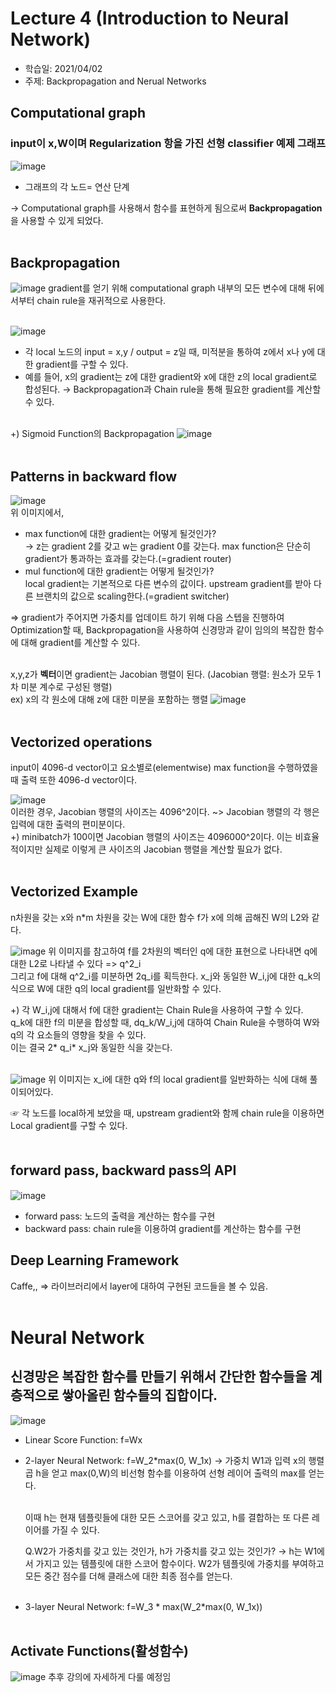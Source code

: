 # Lecture 4 (Introduction to Neural Network)
- 학습일: 2021/04/02
- 주제: Backpropagation and Nerual Networks

## Computational graph
### input이 x,W이며 Regularization 항을 가진 선형 classifier 예제 그래프
![image](https://user-images.githubusercontent.com/45097022/113536015-fd1acd00-960f-11eb-9777-330cb75561e5.png)

- 그래프의 각 노드= 연산 단계

→ Computational graph를 사용해서 함수를 표현하게 됨으로써 **Backpropagation**을 사용할 수 있게 되었다.<br/><br/>

## **Backpropagation**
![image](https://user-images.githubusercontent.com/45097022/113545873-f008d880-9625-11eb-8d90-6830886d83a3.png)
gradient를 얻기 위해 computational graph 내부의 모든 변수에 대해 뒤에서부터 chain rule을 재귀적으로 사용한다.<br/><br/>

![image](https://user-images.githubusercontent.com/45097022/113547554-1d0aba80-9629-11eb-9c58-bf5d0aceac90.png)
 - 각 local 노드의 input = x,y / output = z일 때, 미적분을 통하여 z에서 x나 y에 대한 gradient를 구할 수 있다.
 - 예를 들어, x의 gradient는 z에 대한 gradient와 x에 대한 z의 local gradient로 합성된다.
→ Backpropagation과 Chain rule을 통해 필요한 gradient를 계산할 수 있다.<br/><br/>

+) Sigmoid Function의 Backpropagation
![image](https://user-images.githubusercontent.com/45097022/113548061-dcf80780-9629-11eb-9f93-a2164bed7530.png)
<br/><br/>

## Patterns in backward flow
![image](https://user-images.githubusercontent.com/45097022/113549005-8db2d680-962b-11eb-9c14-0049f825e125.png)
<br/>
위 이미지에서,
- max function에 대한 gradient는 어떻게 될것인가?<br/>
→ z는 gradient 2를 갖고 w는 gradient 0를 갖는다. max function은 단순히 gradient가 통과하는 효과를 갖는다.(=gradient router)<br/>
- mul function에 대한 gradient는 어떻게 될것인가?<br/>
local gradient는 기본적으로 다른 변수의 값이다. upstream gradient를 받아 다른 브랜치의 값으로 scaling한다.(=gradient switcher) 

=> gradient가 주어지면 가중치를 업데이트 하기 위해 다음 스텝을 진행하여 Optimization할 때, Backpropagation을 사용하여 신경망과 같이 임의의 복잡한 함수에 대해 gradient를 계산할 수 있다.
<br/><br/>

 x,y,z가 **벡터**이면 gradient는 Jacobian 행렬이 된다. (Jacobian 행렬: 원소가 모두 1차 미분 계수로 구성된 행렬)<br/>
ex) x의 각 원소에 대해 z에 대한 미분을 포함하는 행렬
![image](https://user-images.githubusercontent.com/45097022/113550147-8bea1280-962d-11eb-901c-486e8f4ecfc8.png)<br/><br/>

## Vectorized operations<br/>
input이 4096-d vector이고 요소별로(elementwise) max function을 수행하였을 때 출력 또한 4096-d vector이다.

![image](https://user-images.githubusercontent.com/45097022/113550348-e2575100-962d-11eb-8331-7ba25955bdcd.png)
<br/>
이러한 경우, Jacobian 행렬의 사이즈는 4096^2이다. ~> Jacobian 행렬의 각 행은 입력에 대한 출력의 편미분이다.<br/>
+) minibatch가 100이면 Jacobian 행렬의 사이즈는 4096000^2이다. 이는 비효율적이지만 실제로 이렇게 큰 사이즈의 Jacobian 행렬을 계산할 필요가 없다.<br/><br/>

## Vectorized Example
n차원을 갖는 x와 n*m 차원을 갖는 W에 대한 함수 f가 x에 의해 곱해진 W의 L2와 같다.<br/>
 
![image](https://user-images.githubusercontent.com/45097022/113552303-f18bce00-9630-11eb-98ae-71065eaca7df.png)
위 이미지를 참고하여 f를 2차원의 벡터인 q에 대한 표현으로 나타내면 q에 대한 L2로 나타낼 수 있다 => q^2_i <br/>
그리고 f에 대해 q^2_i를 미분하면 2q_i를 획득한다.
x_j와 동일한 W_i,j에 대한 q_k의 식으로 W에 대한 q의 local gradient를 일반화할 수 있다.

+) 각 W_i,j에 대해서 f에 대한 gradient는 Chain Rule을 사용하여 구할 수 있다.<br/>
q_k에 대한 f의 미분을 합성할 때, dq_k/W_i,j에 대하여 Chain Rule을 수행하여 W와 q의 각 요소들의 영향을 찾을 수 있다.<br/>
이는 결국 2* q_i* x_j와 동일한 식을 갖는다.<br/><br/>
 
![image](https://user-images.githubusercontent.com/45097022/113562053-716d6480-9640-11eb-9397-c792171104cd.png)
위 이미지는 x_i에 대한 q와 f의 local gradient를 일반화하는 식에 대해 풀이되어있다.

☞ 각 노드를 local하게 보았을 때, upstream gradient와 함께 chain rule을 이용하면 Local gradient를 구할 수 있다.
<br/><br/>

## forward pass, backward pass의 API
![image](https://user-images.githubusercontent.com/45097022/113562315-d9bc4600-9640-11eb-9132-311459fcc793.png)
<br/>

- forward pass: 노드의 출력을 계산하는 함수를 구현
- backward pass: chain rule을 이용하여 gradient를 계산하는 함수를 구현

## Deep Learning Framework<br/>
Caffe,, => 라이브러리에서 layer에 대하여 구현된 코드들을 볼 수 있음.<br/><br/>

# Neural Network<br/>

## **신경망**은 **복잡한 함수를 만들기 위해서 간단한 함수들을 계층적으로 쌓아올린 함수들의 집합**이다.

![image](https://user-images.githubusercontent.com/45097022/113563623-feb1b880-9642-11eb-934c-4756594fa42a.png)

- Linear Score Function: f=Wx<br/>
- 2-layer Neural Network: f=W_2*max(0, W_1x) → 가중치 W1과 입력 x의 행렬 곱 h을 얻고 max(0,W)의 비선형 함수를 이용하여 선형 레이어 출력의 max를 얻는다.<br/><br/>

    이때 h는 현재 템플릿들에 대한 모든 스코어를 갖고 있고, h를 결합하는 또 다른 레이어를 가질 수 있다.

    Q.W2가 가중치를 갖고 있는 것인가, h가 가중치를 갖고 있는 것인가?
    → h는 W1에서 가지고 있는 템플릿에 대한 스코어 함수이다. W2가 템플릿에 가중치를 부여하고 모든 중간 점수를 더해 클래스에 대한 최종 점수를 얻는다.
    <br/><br/>
- 3-layer Neural Network: f=W_3 * max(W_2*max(0, W_1x))<br/><br/>
  
## Activate Functions(활성함수)<br/>
![image](https://user-images.githubusercontent.com/45097022/113566013-ea6fba80-9646-11eb-9627-450b4d5b3ded.png)
추후 강의에 자세하게 다룰 예정임<br/><br/>

